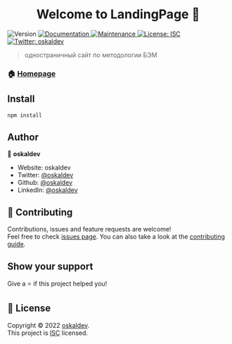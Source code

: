 <h1 align="center">Welcome to LandingPage 👋</h1>
<p>
  <img alt="Version" src="https://img.shields.io/badge/version-1.0.0-blue.svg?cacheSeconds=2592000" />
  <a href="https://github.com/oskal314/pet-project-2#readme" target="_blank">
    <img alt="Documentation" src="https://img.shields.io/badge/documentation-yes-brightgreen.svg" />
  </a>
  <a href="https://github.com/oskal314/pet-project-2/graphs/commit-activity" target="_blank">
    <img alt="Maintenance" src="https://img.shields.io/badge/Maintained%3F-yes-green.svg" />
  </a>
  <a href="https://github.com/oskal314/pet-project-2/blob/master/LICENSE" target="_blank">
    <img alt="License: ISC" src="https://img.shields.io/github/license/oskaldev/LandingPage" />
  </a>
  <a href="https://twitter.com/oskaldev" target="_blank">
    <img alt="Twitter: oskaldev" src="https://img.shields.io/twitter/follow/oskaldev.svg?style=social" />
  </a>
</p>

> одностраничный сайт по методологии БЭМ

### 🏠 [Homepage](https://github.com/oskal314/pet-project-2#readme)

## Install

```sh
npm install
```

## Author

👤 **oskaldev**

* Website: oskaldev
* Twitter: [@oskaldev](https://twitter.com/oskaldev)
* Github: [@oskaldev](https://github.com/oskaldev)
* LinkedIn: [@oskaldev](https://linkedin.com/in/oskaldev)

## 🤝 Contributing

Contributions, issues and feature requests are welcome!<br />Feel free to check [issues page](https://github.com/oskal314/pet-project-2/issues). You can also take a look at the [contributing guide](https://github.com/oskal314/pet-project-2/blob/master/CONTRIBUTING.md).

## Show your support

Give a ⭐️ if this project helped you!

## 📝 License

Copyright © 2022 [oskaldev](https://github.com/oskaldev).<br />
This project is [ISC](https://github.com/oskal314/pet-project-2/blob/master/LICENSE) licensed.
